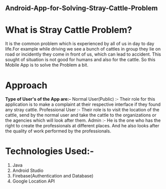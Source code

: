 ## Android-App-for-Solving-Stray-Cattle-Problem

# What is Stray Cattle Problem?
It is the common problem which is experienced by all of us in day to day life.For example while driving we see a bunch of cattles in group they lie on road or incidently they come in front of us, which can lead to accident.
This sought of situation is not good for humans and also for the cattle. So this Mobile App is to solve the Problem a bit.

# Approach
<b>Type of User's of the App are:-</b>
Normal User(Public) :-
Their role for this application is to make a complaint at their respective interface if they found
any stray cattle.
Professional User :-
Their role is to visit the location of the cattle, send by the normal user and take the cattle to the
organizations or the agencies which will look after them.
Admin :-
He is the one who has the right to create the professionals at different places. And he also looks
after the quality of work performed by the professionals.

# Technologies Used:-
1) Java
2) Android Studio
3) Firebase(Authentication and Database)
4) Google Location API
